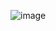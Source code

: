 ![image](https://user-images.githubusercontent.com/82179757/198824856-fbcd7667-8ff2-4734-beeb-0fccb39b143b.png)
